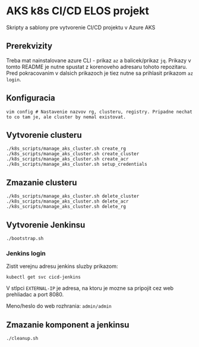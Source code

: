 # AKS k8s CI/CD ELOS projekt

Skripty a sablony pre vytvorenie CI/CD projektu v Azure AKS


## Prerekvizity

Treba mat nainstalovane azure CLI - prikaz `az` a balicek/prikaz `jq`.
Prikazy v tomto README je nutne spustat z korenoveho adresaru tohoto repozitaru.
Pred pokracovanim v dalsich prikazoch je tiez nutne sa prihlasit prikazom `az login`.

## Konfiguracia

```
vim config # Nastavenie nazvov rg, clusteru, registry. Pripadne nechat to co tam je, ale cluster by nemal existovat.
```

## Vytvorenie clusteru

```
./k8s_scripts/manage_aks_cluster.sh create_rg
./k8s_scripts/manage_aks_cluster.sh create_cluster
./k8s_scripts/manage_aks_cluster.sh create_acr
./k8s_scripts/manage_aks_cluster.sh setup_credentials
```

## Zmazanie clusteru

```
./k8s_scripts/manage_aks_cluster.sh delete_cluster
./k8s_scripts/manage_aks_cluster.sh delete_acr
./k8s_scripts/manage_aks_cluster.sh delete_rg
```

## Vytvorenie Jenkinsu

```
./bootstrap.sh
```

### Jenkins login

Zistit verejnu adresu jenkins sluzby prikazom:

```
kubectl get svc cicd-jenkins
```

V stlpci `EXTERNAL-IP` je adresa, na ktoru je mozne sa pripojit cez web prehliadac a port 8080.

Meno/heslo do web rozhrania: `admin/admin`

## Zmazanie komponent a jenkinsu

```
./cleanup.sh
```
